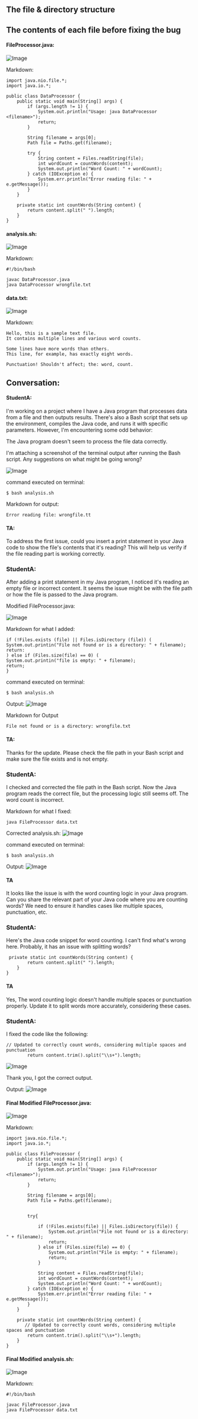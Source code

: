 ## The file & directory structure

## The contents of each file before fixing the bug

#### FileProcessor.java:

![Image](original_FileProcessor.png)

Markdown:
```
import java.nio.file.*;
import java.io.*;

public class DataProcessor {
    public static void main(String[] args) {
        if (args.length != 1) {
            System.out.println("Usage: java DataProcessor <filename>");
            return;
        }

        String filename = args[0];
        Path file = Paths.get(filename);

        try {
            String content = Files.readString(file);
            int wordCount = countWords(content);
            System.out.println("Word Count: " + wordCount);
        } catch (IOException e) {
            System.err.println("Error reading file: " + e.getMessage());
        }
    }

    private static int countWords(String content) {
        return content.split(" ").length;
    }
}

```

#### analysis.sh:
![Image](original_analysis.png)

Markdown:
```
#!/bin/bash

javac DataProcessor.java
java DataProcessor wrongfile.txt

```
#### data.txt:

![Image](original_data.png)

Markdown:
```
Hello, this is a sample text file. 
It contains multiple lines and various word counts.

Some lines have more words than others.
This line, for example, has exactly eight words.

Punctuation! Shouldn't affect; the: word, count.

```

## Conversation:

#### StudentA:
I'm working on a project where I have a Java program that processes data from a file and then outputs results. There's also a Bash script that sets up the environment, compiles the Java code, and runs it with specific parameters. However, I'm encountering some odd behavior:

The Java program doesn't seem to process the file data correctly.

I'm attaching a screenshot of the terminal output after running the Bash script.
Any suggestions on what might be going wrong?

![Image](bash_output1.png)

command executed on terminal:
```
$ bash analysis.sh
```

Markdown for output:
```
Error reading file: wrongfile.tt
```
#### TA:
To address the first issue, could you insert a print statement in your Java code to show the file's contents that it's reading? This will help us verify if the file reading part is working correctly.

### StudentA:
After adding a print statement in my Java program, I noticed it's reading an empty file or incorrect content. It seems the issue might be with the file path or how the file is passed to the Java program.

Modified FileProcessor.java:

![Image](ModifiedFile_First.png)

Markdown for what I added:
```
if (!Files.exists (file) || Files.isDirectory (file)) (
System.out.printin("File not found or is a directory: " + filename);
return:
) else if (Files.size(file) == 0) (
System.out.printin("file is empty: " + filename);
return;
}

```

command executed on terminal:
```
$ bash analysis.sh
```
Output:
![Image](First_student.png)

Markdown for Output
```
File not found or is a directory: wrongfile.txt
```
#### TA:
Thanks for the update. Please check the file path in your Bash script and make sure the file exists and is not empty.

### StudentA:
I checked and corrected the file path in the Bash script. Now the Java program reads the correct file, but the processing logic still seems off. The word count is incorrect.

Markdown for what I fixed:
```
java FileProcessor data.txt
```

Corrected analysis.sh:
![Image](second_analysis.png)

command executed on terminal:
```
$ bash analysis.sh

```

Output:
![Image](wordcount_output.png)


#### TA
It looks like the issue is with the word counting logic in your Java program. Can you share the relevant part of your Java code where you are counting words? We need to ensure it handles cases like multiple spaces, punctuation, etc.

### StudentA:
Here's the Java code snippet for word counting. I can't find what's wrong here. Probably, it has an issue with splitting words?
```
 private static int countWords(String content) {
        return content.split(" ").length;
    }
}
```
#### TA
Yes, The word counting logic doesn't handle multiple spaces or punctuation properly. Update it to split words more accurately, considering these cases.

### StudentA:
I fixed the code like the following:
```
// Updated to correctly count words, considering multiple spaces and punctuation
        return content.trim().split("\\s+").length;
```
![Image](fixedwordcount.png)

Thank you, I got the correct output.

Output:
![Image](wordcount_fixedoutput.png)

#### Final Modified FileProcessor.java:


![Image](finalmodifiedFile.png)

Markdown:
```
import java.nio.file.*;
import java.io.*;

public class FileProcessor {
    public static void main(String[] args) {
        if (args.length != 1) {
            System.out.println("Usage: java FileProcessor <filename>");
            return;
        }
        
        String filename = args[0];
        Path file = Paths.get(filename);


        try{

            if (!Files.exists(file) || Files.isDirectory(file)) {
                System.out.println("File not found or is a directory: " + filename);
                return;
            } else if (Files.size(file) == 0) {
                System.out.println("File is empty: " + filename);
                return;
            }

            String content = Files.readString(file);
            int wordCount = countWords(content);
            System.out.println("Word Count: " + wordCount);
        } catch (IOException e) {
            System.err.println("Error reading file: " + e.getMessage());
        }
    }

    private static int countWords(String content) {
       // Updated to correctly count words, considering multiple spaces and punctuation
        return content.trim().split("\\s+").length;
    }
}
```

#### Final Modified analysis.sh:

![Image](finalmodifiedbash.png)

Markdown:
```
#!/bin/bash

javac FileProcessor.java
java FileProcessor data.txt
```
